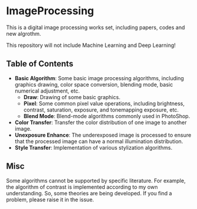# ImageProcessing
 
This is a digital image processing works set, including papers, codes and new algrothm.

This repository will not include Machine Learning and Deep Learning!

## Table of Contents

- **Basic Algorithm**: Some basic image processing algorithms, including graphics drawing, color space conversion, blending mode, basic numerical adjustment, etc.
    - **Draw**: Drawing of some basic graphics.
    - **Pixel**: Some common pixel value operations, including brightness, contrast, saturation, exposure, and tonemapping exposure, etc. 
    - **Blend Mode**: Blend-mode algorithms commonly used in PhotoShop.
- **Color Transfer**: Transfer the color distribution of one image to another image.
- **Unexposure Enhance**: The underexposed image is processed to ensure that the processed image can have a normal illumination distribution.
- **Style Transfer**: Implementation of various stylization algorithms.

## Misc

Some algorithms cannot be supported by specific literature. For example, the algorithm of contrast is implemented according to my own understanding. So, some theories are being developed. If you find a problem, please raise it in the issue.